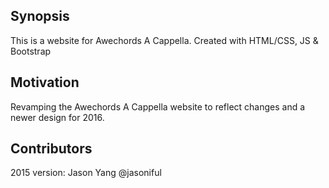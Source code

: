 ## Synopsis

This is a website for Awechords A Cappella. Created with HTML/CSS, JS & Bootstrap


## Motivation

Revamping the Awechords A Cappella website to reflect changes and a newer design for 2016.

## Contributors

2015 version: Jason Yang @jasoniful
